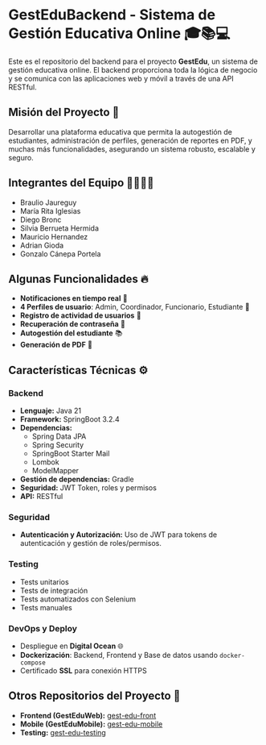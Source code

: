 # GestEduBackend - Sistema de Gestión Educativa Online 🎓📚💻

Este es el repositorio del backend para el proyecto **GestEdu**, un sistema de gestión educativa online. El backend proporciona toda la lógica de negocio y se comunica con las aplicaciones web y móvil a través de una API RESTful.

## Misión del Proyecto 🚀
Desarrollar una plataforma educativa que permita la autogestión de estudiantes, administración de perfiles, generación de reportes en PDF, y muchas más funcionalidades, asegurando un sistema robusto, escalable y seguro.

## Integrantes del Equipo 👩‍💻👨‍💻
- Braulio Jaureguy
- María Rita Iglesias
- Diego Bronc
- Silvia Berrueta Hermida
- Mauricio Hernandez
- Adrian Gioda
- Gonzalo Cánepa Portela

## Algunas Funcionalidades 🔥
- **Notificaciones en tiempo real** 🔔
- **4 Perfiles de usuario**: Admin, Coordinador, Funcionario, Estudiante 👥
- **Registro de actividad de usuarios** 📝
- **Recuperación de contraseña** 🔑
- **Autogestión del estudiante** 📚
- **Generación de PDF** 📄

## Características Técnicas ⚙️

### Backend
- **Lenguaje:** Java 21
- **Framework:** SpringBoot 3.2.4
- **Dependencias:** 
  - Spring Data JPA
  - Spring Security
  - SpringBoot Starter Mail
  - Lombok
  - ModelMapper
- **Gestión de dependencias:** Gradle
- **Seguridad:** JWT Token, roles y permisos
- **API:** RESTful

### Seguridad
- **Autenticación y Autorización:** Uso de JWT para tokens de autenticación y gestión de roles/permisos.

### Testing
- Tests unitarios
- Tests de integración
- Tests automatizados con Selenium
- Tests manuales

### DevOps y Deploy
- Despliegue en **Digital Ocean** 🌐
- **Dockerización**: Backend, Frontend y Base de datos usando `docker-compose`
- Certificado **SSL** para conexión HTTPS

## Otros Repositorios del Proyecto 🔗

- **Frontend (GestEduWeb):** [gest-edu-front](https://github.com/ritaiglesias-96/gest-edu-front)
- **Mobile (GestEduMobile):** [gest-edu-mobile](https://github.com/diego1891/gest-edu-mobile)
- **Testing:** [gest-edu-testing](https://github.com/mauri1985/gest-edu-testing)


